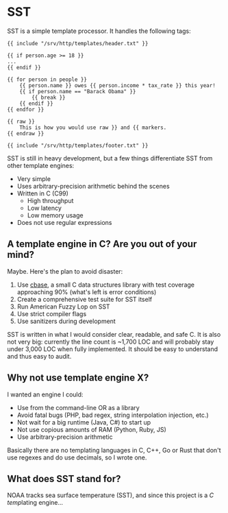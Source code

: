 # SST

SST is a simple template processor.  It handles the following tags:

    {{ include "/srv/http/templates/header.txt" }}

    {{ if person.age >= 18 }}
    ...
    {{ endif }}

    {{ for person in people }}
        {{ person.name }} owes {{ person.income * tax_rate }} this year!
        {{ if person.name == "Barack Obama" }}
            {{ break }}
        {{ endif }}
    {{ endfor }}

    {{ raw }}
        This is how you would use raw }} and {{ markers.
    {{ endraw }}

    {{ include "/srv/http/templates/footer.txt" }}

SST is still in heavy development, but a few things differentiate SST from
other template engines:

- Very simple
- Uses arbitrary-precision arithmetic behind the scenes
- Written in C (C99)
  - High throughput
  - Low latency
  - Low memory usage
- Does not use regular expressions

## A template engine in C?  Are you out of your mind?

Maybe.  Here's the plan to avoid disaster:

1. Use [cbase](https://github.com/camgunz/cbase), a small C data structures
   library with test coverage approaching 90% (what's left is error
   conditions)
2. Create a comprehensive test suite for SST itself
3. Run American Fuzzy Lop on SST
4. Use strict compiler flags
5. Use sanitizers during development

SST is written in what I would consider clear, readable, and safe C.  It is
also not very big: currently the line count is ~1,700 LOC and will probably
stay under 3,000 LOC when fully implemented.  It should be easy to understand
and thus easy to audit.

## Why not use template engine X?

I wanted an engine I could:

- Use from the command-line OR as a library
- Avoid fatal bugs (PHP, bad regex, string interpolation injection, etc.)
- Not wait for a big runtime (Java, C#) to start up
- Not use copious amounts of RAM (Python, Ruby, JS)
- Use arbitrary-precision arithmetic

Basically there are no templating languages in C, C++, Go or Rust that
don't use regexes and do use decimals, so I wrote one.

## What does SST stand for?

NOAA tracks sea surface temperature (SST), and since this project is a
*C temp*lating engine...

